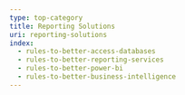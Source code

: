 ```yaml
---
type: top-category
title: Reporting Solutions
uri: reporting-solutions
index:
  - rules-to-better-access-databases
  - rules-to-better-reporting-services
  - rules-to-better-power-bi
  - rules-to-better-business-intelligence
---
```


